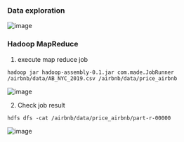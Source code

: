 ### Data exploration 
![image](https://user-images.githubusercontent.com/49230518/135260569-0aa3e765-f461-4421-89e7-3255a1cc74e1.png)


### Hadoop MapReduce
1. execute map reduce job
```
hadoop jar hadoop-assembly-0.1.jar com.made.JobRunner /airbnb/data/AB_NYC_2019.csv /airbnb/data/price_airbnb
```

![image](https://user-images.githubusercontent.com/49230518/135260923-c21afa8a-ef55-478a-9413-75cd63e61c46.png)

2. Check job result 
```
hdfs dfs -cat /airbnb/data/price_airbnb/part-r-00000
```

![image](https://user-images.githubusercontent.com/49230518/135261105-23cee1bf-8b4a-49ac-ad25-2626dd691cd6.png)

